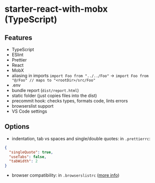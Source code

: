 # starter-react-with-mobx (TypeScript)

## Features

- TypeScript
- ESlint
- Prettier
- React
- MobX
- aliasing in imports `import Foo from "../../Foo"` -> `import Foo from "@/Foo" // maps to "<rootDir>/src/Foo"`
- .env
- bundle report (`dist/report.html`)
- static folder (just copies files into the dist)
- precommit hook: checks types, formats code, lints errors
- browserslist support
- VS Code settings

## Options

- indentation, tab vs spaces and single/double quotes: in `.prettierrc`:

```json
{
  "singleQuote": true,
  "useTabs": false,
  "tabWidth": 2
}
```

- browser compatibility: in `.browserslistrc` ([more info](https://github.com/browserslist/browserslist))
